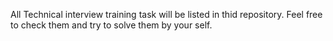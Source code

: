 All Technical interview training task will be listed in thid repository.
Feel free to check them and try to solve them by your self.

